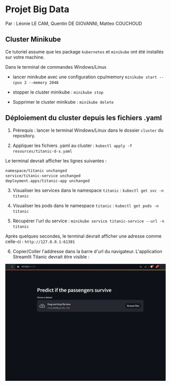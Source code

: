 # Projet Big Data
Par : Léonie LE CAM, Quentin DE GIOVANNI, Matteo COUCHOUD



## Cluster Minikube

Ce tutoriel assume que les package `kubernetes` et `minikube` ont été installés sur votre machine.

Dans le terminal de commandes Windows/Linux

- lancer minikube avec une configuration cpu/memory
`minikube start --cpus 2 --memory 2048`

- stopper le cluster minikube :
`minikube stop`

- Supprimer le cluster minikube :
`minikube delete`

## Déploiement du cluster depuis les fichiers .yaml

1. Prérequis : lancer le terminal Windows/Linux dans le dossier `cluster` du repository.

2. Appliquer les fichiers .yaml au cluster :
`kubectl apply -f resources/titanic-d-s.yaml`

Le terminal devrait afficher les lignes suivantes :
```
namespace/titanic unchanged
service/titanic-service unchanged
deployment.apps/titanic-app unchanged
```

3. Visualiser les services dans le namespace `titanic` :
`kubectl get svc -n titanic`

4. Visualiser les pods dans le namespace `titanic` :
`kubectl get pods -n titanic`

5. Récupérer l'url du service :
`minikube service titanic-service --url -n titanic`

Après quelques secondes, le terminal devrait afficher une adresse comme celle-ci :
`http://127.0.0.1:61301`

6. Copier/Coller l'addresse dans la barre d'url du navigateur.
L'application Streamlit Titanic devrait être visible :

![alt text](img/image.png)